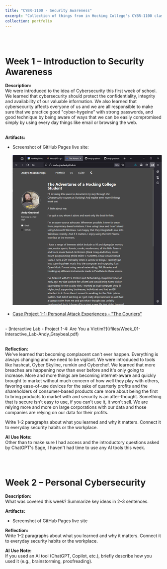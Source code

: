 ```yaml
---
title: "CYBR-1100 - Security Awareness"
excerpt: "Collection of things from in Hocking College's CYBR-1100 class" # <br/><img src='/images/500x300.png'>
collection: portfolio
---
```


<a id="week_01"></a><br><br>
# Week 1 – Introduction to Security Awareness
 
**Description:**  
We were introduced to the idea of Cybersecurity this first week of school.  We learned that cybersecurity should protect the confidentiality, integrity and availability of our valuable information. We also learned that cybersecurity affects everyone of us and we are all responsible to make sure that we practice good "cyber-hygeine" with strong passwords, and good technique by being aware of ways that we can be easily compromised simply by using every day things like email or browsing the web.
<br><br>
 
**Artifacts:**  
- Screenshot of GitHub Pages live site: <br><br> <img src='/images/Screenshot_of_Live_github.io.png'>
<br><br>
- [Case Project 1-1: Personal Attack Experiences - "The Couriers"](/files/Week_01-Case_Project-Andy_Graybeal-The_Couriers.pdf)  
<br>
- [Interactive Lab - Project 1-4: Are You a Victim?](/files/Week_01-Interactive_Lab-Andy_Graybeal.pdf)
<br><br>
 
**Reflection:**  
We've learned that becoming complacent can't ever happen.  Everything is always changing and we need to be vigilant.
We were introduced to tools like hashcat, Cyber Skyline, rumkin and Cyberchef.  We learned that more breaches are happening now than ever before and it's only going to increase.  More and more things are becoming internet-aware and quickly brought to market without much concern of how well they play with others, favoring ease-of-use devices for the sake of quarterly profits and the shareholders of consumer-based products care more about being the first to bring products to market with and security is an after-thought.  Something that is secure isn't easy to use, if you can't use it, it won't sell.  We are relying more and more on large corporations with our data and those companies are relying on our data for their profits.  


Write 1–2 paragraphs about what you learned and why it matters. Connect it to everyday security habits or the workplace.  

**AI Use Note:**  
Other than to make sure I had access and the introductory questions asked by ChatGPT's Sage, I haven't had time to use any AI tools this week.

<a id="week_02"></a><br><br>
# Week 2 – Personal Cybersecurity
 
**Description:**  
What was covered this week? Summarize key ideas in 2–3 sentences.  
 
**Artifacts:**  
- Screenshot of GitHub Pages live site  
 
**Reflection:**  
Write 1–2 paragraphs about what you learned and why it matters. Connect it to everyday security habits or the workplace.  
 
**AI Use Note:**  
If you used an AI tool (ChatGPT, Copilot, etc.), briefly describe how you used it (e.g., brainstorming, proofreading).
